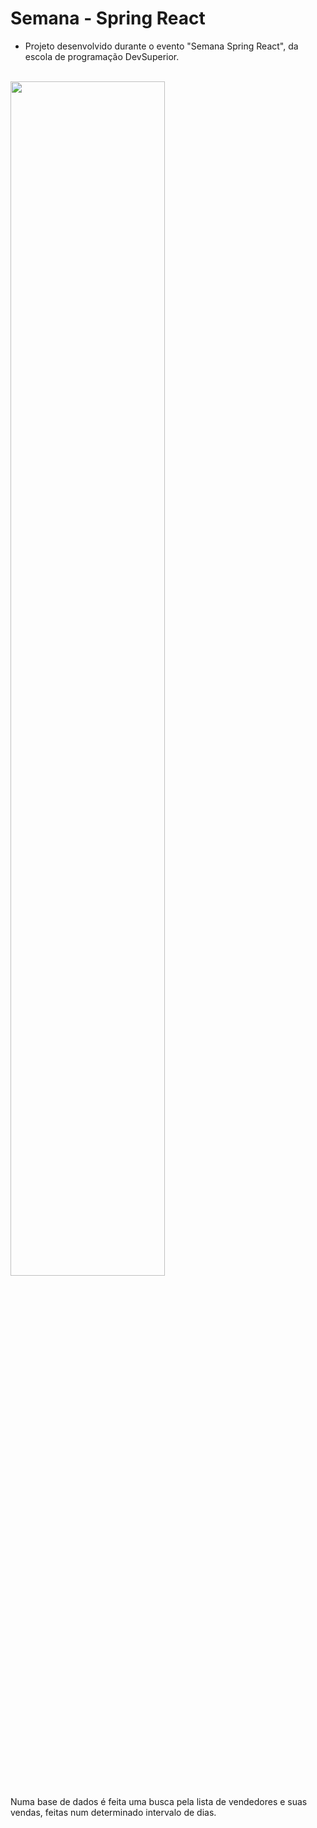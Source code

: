 # Semana - Spring React 

- Projeto desenvolvido durante o evento "Semana Spring React", da escola de programação DevSuperior.

<br>

<img src="https://user-images.githubusercontent.com/96782173/189916203-6e66bfcb-8748-4d8c-836e-ba48b97c716b.gif" width="70%">

Numa base de dados é feita uma busca pela lista de vendedores e suas vendas, feitas num determinado intervalo de dias.
